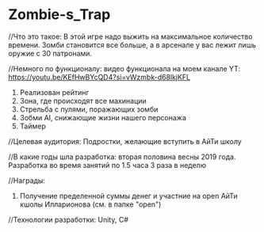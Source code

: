 # Zombie-s_Trap
//Что это такое:
В этой игре надо выжить на максимальное количество времени. Зомби становится все больше, а в арсенале у вас лежит лишь оружие с 30 патронами. 

//Немного по функционалу: 
видео функционала на моем канале YT: https://youtu.be/KEfHwBYcQD4?si=vWzmbk-d68lkjKFL
1) Реализован рейтинг
2) Зона, где происходят все махинации
3) Стрельба с пулями, поражающих зомби
4) Зобми AI, снижающие жизни нашего персонажа
5) Таймер

//Целевая аудитория:
Подростки, желающие вступить в АйТи школу

//В какие годы шла разработка:
вторая половина весны 2019 года. Разработка во время занятий по 1.5 часа 3 раза в неделю

//Награды:
1) Получение пределенной суммы денег и участние на open АйТи кшолы Илларионова (см. в папке "open")

//Технологии разработки:
Unity, C#
